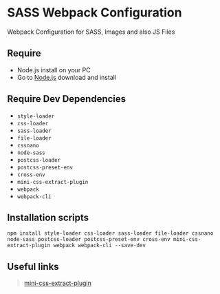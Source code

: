# SASS Webpack Configuration
Webpack Configuration for SASS, Images and also JS Files

## Require 
  -	Node.js install on your PC
  -	Go to [Node.js](https://nodejs.org/en/download/) download and install
	
## Require Dev Dependencies
  -	`style-loader` 
  -	`css-loader` 
  -	`sass-loader`
  -	`file-loader`
  -	`cssnano`
  -	`node-sass`
  -	`postcss-loader`
  -	`postcss-preset-env`
  -	`cross-env`
  -	`mini-css-extract-plugin`
  -	`webpack`
  -	`webpack-cli`

## Installation scripts
	npm install style-loader css-loader sass-loader file-loader cssnano node-sass postcss-loader postcss-preset-env cross-env mini-css-extract-plugin webpack webpack-cli --save-dev

## Useful links
  >	[mini-css-extract-plugin](https://webpack.js.org/plugins/mini-css-extract-plugin/)
